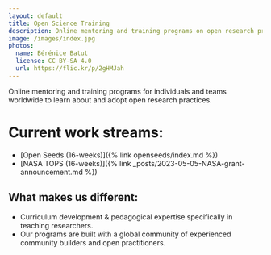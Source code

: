 ```yaml
---
layout: default
title: Open Science Training
description: Online mentoring and training programs on open research practices.
image: /images/index.jpg
photos:
  name: Bérénice Batut
  license: CC BY-SA 4.0
  url: https://flic.kr/p/2gHMJah
---
```


<!-- <h1><figure class="image is-32x32"><img src="{% link images/three-pillars-icons/open-science-training-icon.png %}"></figure>Open Science Training</h1> -->

Online mentoring and training programs for individuals and teams worldwide to learn about and adopt open research practices.

# Current work streams:
- [Open Seeds (16-weeks)]({% link openseeds/index.md %})
- [NASA TOPS (16-weeks)]({% link _posts/2023-05-05-NASA-grant-announcement.md %})

## What makes us different:
- Curriculum development & pedagogical expertise specifically in teaching researchers.
- Our programs are built with a global community of experienced community builders and open practitioners.
